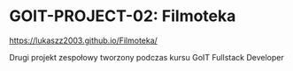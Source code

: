 # GOIT-PROJECT-02: Filmoteka

https://lukaszz2003.github.io/Filmoteka/

Drugi projekt zespołowy tworzony podczas kursu GoIT Fullstack Developer
